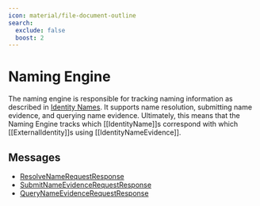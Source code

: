 ```yaml
---
icon: material/file-document-outline
search:
  exclude: false
  boost: 2
---
```


# Naming Engine

The naming engine is responsible for tracking naming information as described in [Identity Names](../../architecture-1/abstractions/identity.md#identity-names). It supports name resolution, submitting name evidence, and querying name evidence.
Ultimately, this means that the Naming Engine tracks which [[IdentityName]]s correspond with which [[ExternalIdentity]]s using [[IdentityNameEvidence]].

## Messages

- [ResolveNameRequestResponse](./name/resolve-name-request-response.md)
- [SubmitNameEvidenceRequestResponse](./name/submit-name-evidence-request-response.md)
- [QueryNameEvidenceRequestResponse](./name/query-name-evidence-request-response.md)
